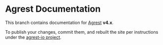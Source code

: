 Agrest Documentation
====================

This branch contains documentation for [Agrest](https://agrest.io) **v4.x**. 

To publish your changes, commit them, and rebuilt the site 
per instructions under the [agrest-io project](https://github.com/agrestio/agrest-io).